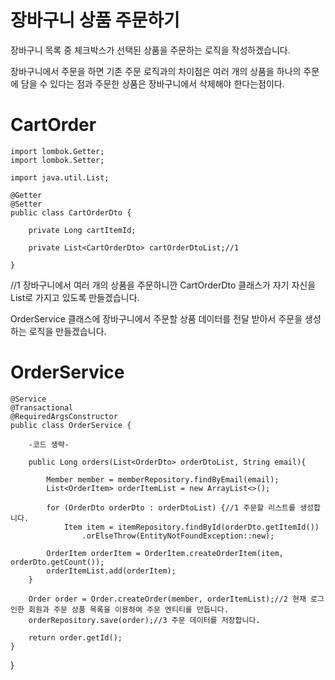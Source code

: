 장바구니 상품 주문하기
===

장바구니 목록 중 체크박스가 선택된 상품을 주문하는 로직을 작성하겠습니다.

장바구니에서 주문을 하면 기존 주문 로직과의 차이점은 여러 개의 상품을 하나의 주문에 담을 수 있다는 점과 주문한 상품은 장바구니에서 삭제해야 한다는점이다.

CartOrder
===

    import lombok.Getter;
    import lombok.Setter;

    import java.util.List;

    @Getter
    @Setter
    public class CartOrderDto {

        private Long cartItemId;

        private List<CartOrderDto> cartOrderDtoList;//1

    }

//1 장바구니에서 여러 개의 상품을 주문하니깐 CartOrderDto 클래스가 자기 자신을 List로 가지고 있도록 만들겠습니다.

OrderService 클래스에 장바구니에서 주문할 상품 데이터를 전달 받아서 주문을 생성하는 로직을 만들겠습니다.

OrderService
===


    @Service
    @Transactional
    @RequiredArgsConstructor
    public class OrderService {

        -코드 생략-

        public Long orders(List<OrderDto> orderDtoList, String email){

            Member member = memberRepository.findByEmail(email);
            List<OrderItem> orderItemList = new ArrayList<>();

            for (OrderDto orderDto : orderDtoList) {//1 주문할 리스트를 생성합니다.
                Item item = itemRepository.findById(orderDto.getItemId())
                    .orElseThrow(EntityNotFoundException::new);

            OrderItem orderItem = OrderItem.createOrderItem(item, orderDto.getCount());
            orderItemList.add(orderItem);
        }

        Order order = Order.createOrder(member, orderItemList);//2 현재 로그인한 회원과 주문 상품 목록을 이용하여 주문 엔티티를 만듭니다.
        orderRepository.save(order);//3 주문 데이터를 저장합니다.

        return order.getId();
    }

  }


